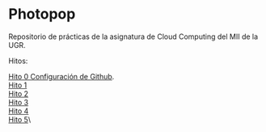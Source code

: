 # Photopop
Repositorio de prácticas de la asignatura de Cloud Computing del MII de la UGR.

Hitos:

[Hito 0 Configuración de Github](docs/hito0/hito0.md).\
[Hito 1]()\
[Hito 2]()\
[Hito 3]()\
[Hito 4]()\
[Hito 5]()\
  


